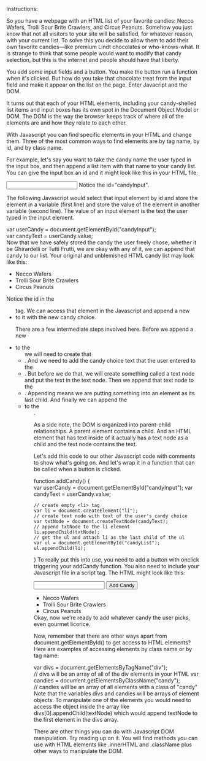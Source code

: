 Instructions:

So you have a webpage with an HTML list of your favorite candies: Necco Wafers, Trolli Sour Brite Crawlers, and Circus Peanuts. Somehow you just know that not all visitors to your site will be satisfied, for whatever reason, with your current list. To solve this you decide to allow them to add their own favorite candies—like premium Lindt chocolates or who-knows-what. It is strange to think that some people would want to modify that candy selection, but this is the internet and people should have that liberty.

You add some input fields and a button. You make the button run a function when it's clicked. But how do you take that chocolate treat from the input field and make it appear on the list on the page. Enter Javacript and the DOM.

It turns out that each of your HTML elements, including your candy-shelled list items and input boxes has its own spot in the Document Object Model or DOM. The DOM is the way the browser keeps track of where all of the elements are and how they relate to each other.

With Javascript you can find specific elements in your HTML and change them. Three of the most common ways to find elements are by tag name, by id, and by class name.

For example, let's say you want to take the candy name the user typed in the input box, and then append a list item with that name to your candy list. You can give the input box an id and it might look like this in your HTML file:

<input type="text" id="candyInput">  
Notice the id="candyInput".

The following Javascript would select that input element by id and store the element in a variable (first line) and store the value of the element in another variable (second line). The value of an input element is the text the user typed in the input element.

var userCandy = document.getElementById("candyInput");  
var candyText = userCandy.value;  
Now that we have safely stored the candy the user freely chose, whether it be Ghirardelli or Tutti Frutti, we are okay with any of it, we can append that candy to our list. Your original and unblemished HTML candy list may look like this:

<ul id="candyList">  
    <li>Necco Wafers</li>
    <li>Trolli Sour Brite Crawlers</li>
    <li>Circus Peanuts</li>
</ul>  
Notice the id in the <ul> tag. We can access that element in the Javascript and append a new <li> to it with the new candy choice.

There are a few intermediate steps involved here. Before we append a new <li> to the <ul> we will need to create that <li>. And we need to add the candy choice text that the user entered to the <li>. But before we do that, we will create something called a text node and put the text in the text node. Then we append that text node to the <li>. Appending means we are putting something into an element as its last child. And finally we can append the <li> to the <ul>.

As a side note, the DOM is organized into parent-child relationships. A parent element contains a child. And an HTML element that has text inside of it actually has a text node as a child and the text node contains the text.

Let's add this code to our other Javascript code with comments to show what's going on. And let's wrap it in a function that can be called when a button is clicked.

function addCandy() {  
    var userCandy = document.getElementById("candyInput");
    var candyText = userCandy.value;

    // create empty <li> tag
    var li = document.createElement("li");
    // create text node with text of the user's candy choice
    var txtNode = document.createTextNode(candyText);
    // append txtNode to the li element
    li.appendChild(txtNode);
    // get the ul and attach li as the last child of the ul
    var ul = document.getElementById("candyList");
    ul.appendChild(li);
}
To really put this into use, you need to add a button with onclick triggering your addCandy function. You also need to include your Javascript file in a script tag. The HTML might look like this:

<!DOCTYPE html>  
<html lang="en">  
<head>  
    <meta charset="UTF-8">
    <title>Document</title>
</head>  
<body>  
    <input type="text" id="candyInput">
    <button type="button" onclick="addCandy()">Add Candy</button>
    <ul id="candyList">  
        <li>Necco Wafers</li>
        <li>Trolli Sour Brite Crawlers</li>
        <li>Circus Peanuts</li>
    </ul>
    <script src="candy.js"></script>
</body>  
</html>  
Okay, now we're ready to add whatever candy the user picks, even gourmet licorice.

Now, remember that there are other ways apart from document.getElementById() to get access to HTML elements? Here are examples of accessing elements by class name or by tag name:

var divs = document.getElementsByTagName("div");  
// divs will be an array of all of the div elements in your HTML
var candies = document.getElementsByClassName("candy");  
// candies will be an array of all elements with a class of "candy"
Note that the variables divs and candies will be arrays of element objects. To manipulate one of the elements you would need to access the object inside the array like divs[0].appendChild(textNode) which would append textNode to the first element in the divs array.

There are other things you can do with Javascript DOM manipulation. Try reading up on it. You will find methods you can use with HTML elements like .innerHTML and .className plus other ways to manipulate the DOM.